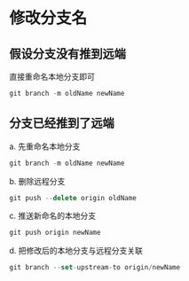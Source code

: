 # 修改分支名

## 假设分支没有推到远端

直接重命名本地分支即可

```ts
git branch -m oldName newName
```

## 分支已经推到了远端

a. 先重命名本地分支

```ts
git branch -m oldName newName
```

b. 删除远程分支

```ts
git push --delete origin oldName
```

c. 推送新命名的本地分支

```ts
git push origin newName
```

d. 把修改后的本地分支与远程分支关联

```ts
git branch --set-upstream-to origin/newName
```
